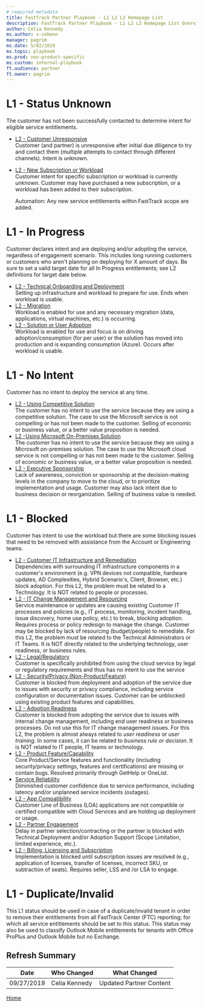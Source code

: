 ```yaml
---  
# required metadata  
title: FastTrack Partner Playbook - L1 L2 L3 Homepage List
description: FastTrack Partner Playbook - L1 L2 L3 Homepage List Overview
author: Celia Kennedy
ms.author: v-cekenn
manager: pagrim
ms.date: 5/02/2019
ms.topic: playbook
ms.prod: non-product-specific
ms.custom: internal-playbook
ft.audience: partner
ft.owner: pagrim
---
```

# L1 - Status Unknown
​The customer has not been successfully contacted to determine intent for eligible service entitlements.​
-  [L2 - Customer Unresponsive](l1l2l3-status-unknown-customer-unresponsive.md)\
    Customer (and partner) is unresponsive after initial due diligence to try and contact them (multiple attempts to contact through different channels). Intent is unknown.
-  [L2 - New Subscription or Workload](l1l2l3-status-unknown-new-subscription-or-workload.md)\
    Customer intent for specific subscription or workload is currently unknown. Customer may have purchased a new subscription, or a workload has been added to their subscription.

    Automation: Any new service entitlements within FastTrack scope are added.
# L1 - In Progress
Customer declares intent and are deploying and/or adopting the service, regardless of engagement scenario. This includes long running customers or customers who aren't planning on deploying for X amount of days. Be sure​ to set a valid target date for all In Progress entitlements; see L2 definitions for target date below.

-  [L2 - Technical Onboarding and Deployment​​](l1l2l3-in-progress-technical-onboarding-deployment.md)\
    Setting up infrastructure and workload to prepare for use. Ends when workload is usable.
-  [L2 - Migration](l1l2l3-in-progress-migration.md)\
    ​Workload is enabled for use and any necessary migration (data, applications, virtual machines, etc.) is occurring.​​
-  [L2 - Solution or User Adoption​​​​](l1l2l3-in-progress-solution-or-user-adoption.md)\
    Workload is enabled for use and focus is on driving adoption/consumption (for per user) or the solution has moved into production and is expanding consumption (Azure).  Occurs after workload is usable.​

# ​L1 - No Intent​
Customer has no intent to deploy the service at any time.​

-  [​L2 - Using Competitive Solution](l1l2l3-no-intent-using-competitive-solution.md)\
    The customer has no intent to use the service because they are using a competitive solution. The case to use the Microsoft service is not compelling or has not been made to the customer. Selling of economic or business value, or a better value proposition is needed.
-  [L2 - ​Using Microsoft On-Premises Solution](l1l2l3-no-intent-using-microsoft-on-premises-solution.md)\
    The customer has no intent to use the service because they are using a Microsoft on-premises solution. The case to use the Microsoft cloud service is not compelling or has not been made to the customer. Selling of economic or business value, or a better value proposition is needed.
-  [L2 - Executive Sponsorship](l1l2l3-no-intent-executive-sponsorship.md)\
    ​​​​​​Lack of awareness, conviction or sponsorship at the decision-making levels in the company to move to the cloud, or to prioritize implementation and usage. Customer may also lack intent due to business decision or reorganization.  Selling of business value is needed.

# L1 - Blocked​
​Customer has intent to use the workload but there are some blocking issues that need to be removed with assistance from the Account or Engineering teams.

-  [L2 - Customer IT Infrastructure and Remediation​](l1l2l3-blocked-customer-it-infrastructure-remediation.md)\
    Dependencies with surrounding IT infrastructure components in a customer's environment (e.g. VPN devices not compatible, hardware updates, AD Complexities, Hybrid Scenario's, Client, Browser, etc.) block adoption.
    For this L2, the problem must be related to a Technology.  It is NOT related to people or processes.
-  [L2 - IT Change Management and Resourcing](l1l2l3-blocked-it-change-management-resourcing.md)\
    Service maintenance or updates are causing existing Customer IT processes and policies (e.g., IT process, monitoring, incident handling, issue discovery, home use policy, etc.) to break, blocking adoption. Requires process or policy redesign to manage the change. Customer may be blocked by lack of resourcing (budget/people) to remediate.
For this L2, the problem must be related to the Technical Administrators or IT Teams.  It is NOT directly related to the underlying technology, user readiness, or business rules.
-  [​L2 - Legal/Regulatory​​](l1l2l3-blocked-legal-regulatory.md)\
    Customer is specifically prohibited from using the cloud service by legal or regulatory requirements and thus has no intent to use the service
-  [L2 - Security/Privacy (Non-Product/Feature)](l1l2l3-blocked-security-privacy-non-product-feature.md)\
    Customer is blocked from deployment and adoption of the service due to issues with security or privacy compliance, including service configuration or documentation issues. Customer can be unblocked using existing product features and capabilities.  
-  [L2 - Adoption Readiness​](l1l2l3-blocked-adoption-readiness.md)\
    Customer is blocked from adopting the service due to issues with internal change management, including end user readiness or business processes. Do not use this for IT change management issues. 
    For this L2, the problem is almost always related to *user readiness* or *user training*.  In some cases, it can be related to *business rule or decision*.  It is NOT related to ​IT people, IT teams or technology.
-  [L2 - Product Feature/Capability](l1l2l3-blocked-product-feature-capability.md)\
    Core Product/Service features and functionality (including security/privacy settings, features and certifications) are missing or contain bugs. Resolved primarily through GetHelp or OneList.
-  [Service Reliability](l1l2l3-blocked-service-reliability.md)\
    Diminished customer confidence due to service performance, including latency and/or unplanned service incidents (outages). 
-  [L2 - App Compatibility](l1l2l3-blocked-app-compatibility.md)​\
    Customer Line of Business (LOA) applications are not compatible or certified compatible with Cloud Services and are holding up deployment or usage.
-  [L2 - Partner Engagement​](l1l2l3-blocked-partner-engagement.md)\
    Delay in partner selection/contracting or the partner is blocked with Technical Deployment and/or Adoption Support (Scope Limitation, limited experience, etc.).​
-  [L2 - Billing, Licensing and Subscription​​](l1l2l3-blocked-billing-licensing-subscription.md)\
    Implementation is blocked until subscription issues are resolved (e.g., application of licenses, transfer of licenses, incorrect SKU, or subtraction of seats). Requires seller, LSS and /or LSA to engage.

# L1 - Duplicate/Invalid
This L1 status should be used in case of a duplicate/invalid tenant in order to remove their entitlements from all FastTrack Center (FTC) reporting; for which all service entitlements should be set to this status. This status may also be used to classify Outlook Mobile entitlements for tenants with Office ProPlus and Outlook Mobile but no Exchange.

## Refresh Summary

| Date       | Who Changed       | What Changed          |
| ---------- | ----------------- | ----------------      |
|09/27/2019 | Celia Kennedy   | Updated Partner Content|

[Home](http://partner-docs.microsoft.com)
